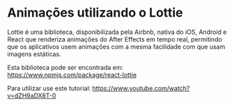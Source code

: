 # Animações utilizando o Lottie


Lottie é uma biblioteca, disponibilizada pela Airbnb, nativa do iOS, Android e React que renderiza animações do After Effects em tempo real, permitindo que os aplicativos usem animações com a mesma facilidade com que usam imagens estáticas.


Esta biblioteca pode ser encontrada em: https://www.npmjs.com/package/react-lottie

Para utilizar use este tutorial: https://www.youtube.com/watch?v=dZH9aDX8T-0
